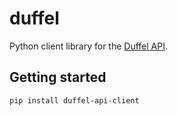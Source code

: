 # duffel

Python client library for the [Duffel API](https://duffel.com/docs/api).

## Getting started

```shell
pip install duffel-api-client
```
